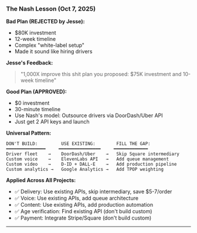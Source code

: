 ### The Nash Lesson (Oct 7, 2025)

**Bad Plan (REJECTED by Jesse):**

- $80K investment
- 12-week timeline
- Complex "white-label setup"
- Made it sound like hiring drivers

**Jesse's Feedback:**
> "1,000X improve this shit plan you proposed: $75K investment and 10-week timeline"

**Good Plan (APPROVED):**

- $0 investment
- 30-minute timeline
- Use Nash's model: Outsource drivers via DoorDash/Uber API
- Just get 2 API keys and launch

**Universal Pattern:**

```
DON'T BUILD:         USE EXISTING:        FILL THE GAP:
━━━━━━━━━━━━━━━     ━━━━━━━━━━━━━━━━     ━━━━━━━━━━━━━
Driver fleet    →    DoorDash/Uber    →   Skip Square intermediary
Custom voice    →    ElevenLabs API   →   Add queue management
Custom video    →    D-ID + DALL-E    →   Add production pipeline
Custom analytics →   Google Analytics →   Add TPOP weighting
```

**Applied Across All Projects:**

- ✅ Delivery: Use existing APIs, skip intermediary, save $5-7/order
- ✅ Voice: Use existing APIs, add queue architecture
- ✅ Content: Use existing APIs, add production automation
- ✅ Age verification: Find existing API (don't build custom)
- ✅ Payment: Integrate Stripe/Square (don't build custom)

---
